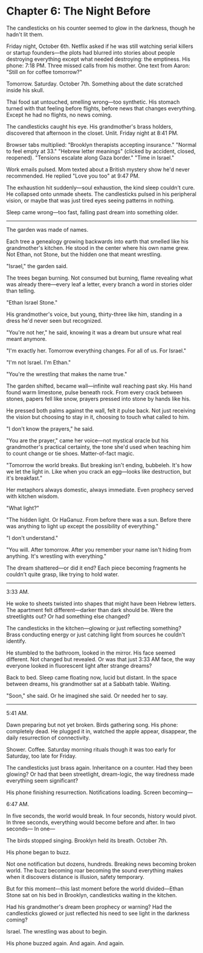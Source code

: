 # Chapter 6: The Night Before

The candlesticks on his counter seemed to glow in the darkness, though he hadn't lit them.

Friday night, October 6th. Netflix asked if he was still watching serial killers or startup founders—the plots had blurred into stories about people destroying everything except what needed destroying: the emptiness. His phone: 7:18 PM. Three missed calls from his mother. One text from Aaron: "Still on for coffee tomorrow?"

Tomorrow. Saturday. October 7th. Something about the date scratched inside his skull.

Thai food sat untouched, smelling wrong—too synthetic. His stomach turned with that feeling before flights, before news that changes everything. Except he had no flights, no news coming.

The candlesticks caught his eye. His grandmother's brass holders, discovered that afternoon in the closet. Unlit. Friday night at 8:41 PM.

Browser tabs multiplied: "Brooklyn therapists accepting insurance." "Normal to feel empty at 33." "Hebrew letter meanings" (clicked by accident, closed, reopened). "Tensions escalate along Gaza border." "Time in Israel."

Work emails pulsed. Mom texted about a British mystery show he'd never recommended. He replied "Love you too" at 9:47 PM.

The exhaustion hit suddenly—soul exhaustion, the kind sleep couldn't cure. He collapsed onto unmade sheets. The candlesticks pulsed in his peripheral vision, or maybe that was just tired eyes seeing patterns in nothing.

Sleep came wrong—too fast, falling past dream into something older.

---

The garden was made of names.

Each tree a genealogy growing backwards into earth that smelled like his grandmother's kitchen. He stood in the center where his own name grew. Not Ethan, not Stone, but the hidden one that meant wrestling.

"Israel," the garden said.

The trees began burning. Not consumed but burning, flame revealing what was already there—every leaf a letter, every branch a word in stories older than telling.

"Ethan Israel Stone."

His grandmother's voice, but young, thirty-three like him, standing in a dress he'd never seen but recognized.

"You're not her," he said, knowing it was a dream but unsure what real meant anymore.

"I'm exactly her. Tomorrow everything changes. For all of us. For Israel."

"I'm not Israel. I'm Ethan."

"You're the wrestling that makes the name true."

The garden shifted, became wall—infinite wall reaching past sky. His hand found warm limestone, pulse beneath rock. From every crack between stones, papers fell like snow, prayers pressed into stone by hands like his.

He pressed both palms against the wall, felt it pulse back. Not just receiving the vision but choosing to stay in it, choosing to touch what called to him.

"I don't know the prayers," he said.

"You are the prayer," came her voice—not mystical oracle but his grandmother's practical certainty, the tone she'd used when teaching him to count change or tie shoes. Matter-of-fact magic.

"Tomorrow the world breaks. But breaking isn't ending, bubbeleh. It's how we let the light in. Like when you crack an egg—looks like destruction, but it's breakfast."

Her metaphors always domestic, always immediate. Even prophecy served with kitchen wisdom.

"What light?"

"The hidden light. Or HaGanuz. From before there was a sun. Before there was anything to light up except the possibility of everything."

"I don't understand."

"You will. After tomorrow. After you remember your name isn't hiding from anything. It's wrestling with everything."

The dream shattered—or did it end? Each piece becoming fragments he couldn't quite grasp, like trying to hold water.

---

3:33 AM.

He woke to sheets twisted into shapes that might have been Hebrew letters. The apartment felt different—darker than dark should be. Were the streetlights out? Or had something else changed?

The candlesticks in the kitchen—glowing or just reflecting something? Brass conducting energy or just catching light from sources he couldn't identify.

He stumbled to the bathroom, looked in the mirror. His face seemed different. Not changed but revealed. Or was that just 3:33 AM face, the way everyone looked in fluorescent light after strange dreams?

Back to bed. Sleep came floating now, lucid but distant. In the space between dreams, his grandmother sat at a Sabbath table. Waiting.

"Soon," she said. Or he imagined she said. Or needed her to say.

---

5:41 AM.

Dawn preparing but not yet broken. Birds gathering song. His phone: completely dead. He plugged it in, watched the apple appear, disappear, the daily resurrection of connectivity.

Shower. Coffee. Saturday morning rituals though it was too early for Saturday, too late for Friday.

The candlesticks just brass again. Inheritance on a counter. Had they been glowing? Or had that been streetlight, dream-logic, the way tiredness made everything seem significant?

His phone finishing resurrection. Notifications loading. Screen becoming—

6:47 AM.

In five seconds, the world would break.
In four seconds, history would pivot.
In three seconds, everything would become before and after.
In two seconds—
In one—

The birds stopped singing.
Brooklyn held its breath.
October 7th.

His phone began to buzz.

Not one notification but dozens, hundreds. Breaking news becoming broken world. The buzz becoming roar becoming the sound everything makes when it discovers distance is illusion, safety temporary.

But for this moment—this last moment before the world divided—Ethan Stone sat on his bed in Brooklyn, candlesticks waiting in the kitchen.

Had his grandmother's dream been prophecy or warning? Had the candlesticks glowed or just reflected his need to see light in the darkness coming?

Israel.
The wrestling was about to begin.

His phone buzzed again.
And again.
And again.